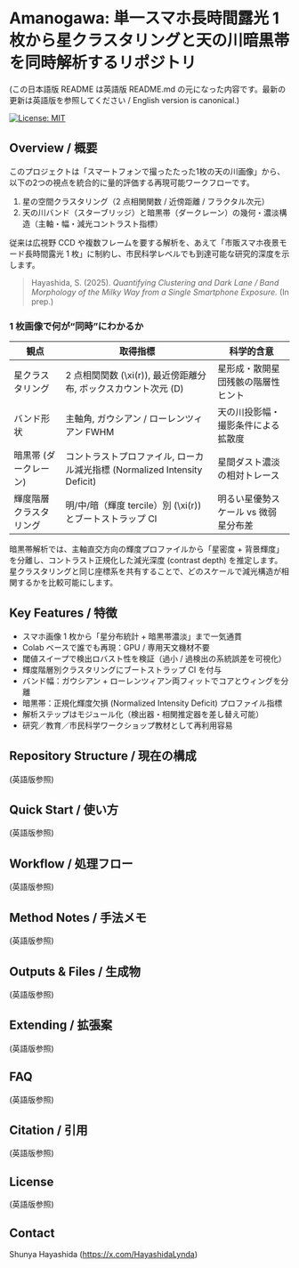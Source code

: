 # Amanogawa: 単一スマホ長時間露光 1 枚から星クラスタリングと天の川暗黒帯を同時解析するリポジトリ

(この日本語版 README は英語版 README.md の元になった内容です。最新の更新は英語版を参照してください / English version is canonical.)

<!-- 以下、以前の日本語混在 README 内容を保持 -->

[![License: MIT](https://img.shields.io/badge/License-MIT-green.svg)](#license)

## Overview / 概要
このプロジェクトは「スマートフォンで撮ったたった1枚の天の川画像」から、以下の2つの視点を統合的に量的評価する再現可能ワークフローです。

1. 星の空間クラスタリング（2 点相関関数 / 近傍距離 / フラクタル次元）
2. 天の川バンド（スターブリッジ）と暗黒帯（ダークレーン）の幾何・濃淡構造（主軸・幅・減光コントラスト指標）

従来は広視野 CCD や複数フレームを要する解析を、あえて「市販スマホ夜景モード長時間露光 1 枚」に制約し、市民科学レベルでも到達可能な研究的深度を示します。

> Hayashida, S. (2025). *Quantifying Clustering and Dark Lane / Band Morphology of the Milky Way from a Single Smartphone Exposure.* (In prep.)

### 1 枚画像で何が“同時”にわかるか
| 観点 | 取得指標 | 科学的含意 |
|------|----------|-------------|
| 星クラスタリング | 2 点相関関数 \(\xi(r)\), 最近傍距離分布, ボックスカウント次元 \(D\) | 星形成・散開星団残骸の階層性ヒント |
| バンド形状 | 主軸角, ガウシアン / ローレンツィアン FWHM | 天の川投影幅・撮影条件による拡散度 |
| 暗黒帯 (ダークレーン) | コントラストプロファイル, ローカル減光指標 (Normalized Intensity Deficit) | 星間ダスト濃淡の相対トレース |
| 輝度階層クラスタリング | 明/中/暗（輝度 tercile）別 \(\xi(r)\) とブートストラップ CI | 明るい星優勢スケール vs 微弱星分布差 |

暗黒帯解析では、主軸直交方向の輝度プロファイルから「星密度 + 背景輝度」を分離し、コントラスト正規化した減光深度 (contrast depth) を推定します。星クラスタリングと同じ座標系を共有することで、どのスケールで減光構造が相関するかを比較可能にします。

## Key Features / 特徴
- スマホ画像 1 枚から「星分布統計 + 暗黒帯濃淡」まで一気通貫
- Colab ベースで誰でも再現：GPU / 専用天文機材不要
- 閾値スイープで検出ロバスト性を検証（過小 / 過検出の系統誤差を可視化）
- 輝度階層別クラスタリングにブートストラップ CI を付与
- バンド幅：ガウシアン + ローレンツィアン両フィットでコアとウィングを分離
- 暗黒帯：正規化輝度欠損 (Normalized Intensity Deficit) プロファイル指標
- 解析ステップはモジュール化（検出器・相関推定器を差し替え可能）
- 研究／教育／市民科学ワークショップ教材として再利用容易

## Repository Structure / 現在の構成
(英語版参照)

## Quick Start / 使い方
(英語版参照)

## Workflow / 処理フロー
(英語版参照)

## Method Notes / 手法メモ
(英語版参照)

## Outputs & Files / 生成物
(英語版参照)

## Extending / 拡張案
(英語版参照)

## FAQ
(英語版参照)

## Citation / 引用
(英語版参照)

## License
(英語版参照)

## Contact
Shunya Hayashida (https://x.com/HayashidaLynda)

